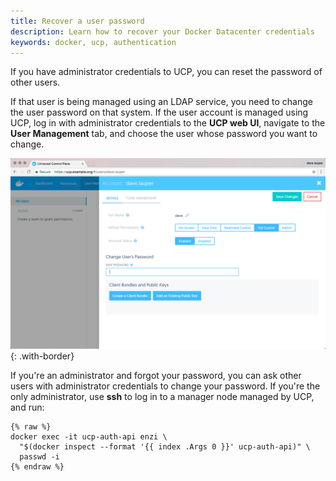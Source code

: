 ```yaml
---
title: Recover a user password
description: Learn how to recover your Docker Datacenter credentials
keywords: docker, ucp, authentication
---
```


If you have administrator credentials to UCP, you can reset the password of
other users.

If that user is being managed using an LDAP service, you need to change the
user password on that system. If the user account is managed using UCP,
log in with administrator credentials to the **UCP web UI**, navigate to
the **User Management** tab, and choose the user whose password you want to change.

![](../../images/recover-a-user-password-1.png){: .with-border}

If you're an administrator and forgot your password, you can ask other users
with administrator credentials to change your password.
If you're the only administrator, use **ssh** to log in to a manager
node managed by UCP, and run:

```none
{% raw %}
docker exec -it ucp-auth-api enzi \
  "$(docker inspect --format '{{ index .Args 0 }}' ucp-auth-api)" \
  passwd -i
{% endraw %}  
```
